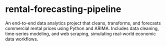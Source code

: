# rental-forecasting-pipeline
An end-to-end data analytics project that cleans, transforms, and forecasts commercial rental prices using Python and ARIMA. Includes data cleaning, time-series modeling, and web scraping, simulating real-world economic data workflows.
